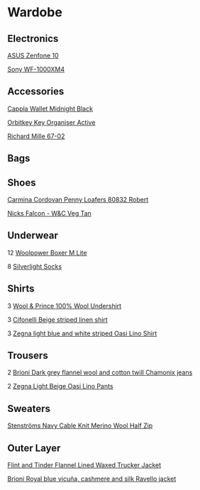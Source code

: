 # Wardobe

## Electronics

[ASUS Zenfone 10](https://www.asus.com/se/mobile-handhelds/phones/zenfone/zenfone-10/)

[Sony WF-1000XM4](https://www.sony.se/electronics/truly-wireless/wf-1000xm4)

## Accessories

[Cappla Wallet Midnight Black](https://cappla.com/collections/wallets/products/midnight-black)

[Orbitkey Key Organiser Active](https://www.orbitkey.com/collections/key-organiser/products/orbitkey-2-0-active?variant=8198980993120)

[Richard Mille 67-02](https://www.richardmille.com/collections/rm-67-02-automatic-extra-flat)

## Bags

## Shoes

[Carmina Cordovan Penny Loafers 80832 Robert](https://www.carminashoemaker.com/se/en/penny-loafer-burgundy-cordovan-80832)

[Nicks Falcon - W&C Veg Tan](https://nicksboots.com/falcon-boot-wc/)

## Underwear

12 [Woolpower Boxer M Lite](https://woolpower.se/shop/produkt/boxer-ms-lite/)

8 [Silverlight Socks](https://silverlight.store/product/silverlight-socks/)

## Shirts

3 [Wool & Prince 100% Wool Undershirt](https://woolandprince.com/products/natural-white-v-neck-undershirt)

3 [Cifonelli Beige striped linen shirt](https://cifonelli.com/en/collections/chemises/products/chemise-en-lin-a-rayures-beige)

3 [Zegna light blue and white striped Oasi Lino Shirt](https://www.zegna.com/se-en/ready-to-wear/shirts/product.oasi-lino-shirt.33994743/)

## Trousers

2 [Brioni Dark grey flannel wool and cotton twill Chamonix jeans](https://www.brioni.com/en/us/pr/dark-grey-flannel-wool-and-cotton-twill-chamonix-jeans-SPLQ0LO1A4N1100)

2 [Zegna Light Beige Oasi Lino Pants](https://www.zegna.com/se-en/ready-to-wear/pants/product.light-beige-oasi-lino-pants.31045612/)

## Sweaters

[Stenströms Navy Cable Knit Merino Wool Half Zip](https://stenstroms.com/se/men/category/knitwear-sweatshirts/navy-cable-knit-merino-half-zip?att=TA==)

## Outer Layer

[Flint and Tinder Flannel Lined Waxed Trucker Jacket](https://huckberry.com/store/flint-and-tinder/category/p/55166-flannel-lined-waxed-trucker-jacket)

[Brioni Royal blue vicuña, cashmere and silk Ravello jacket](https://www.brioni.com/en/us/pr/royal-blue-vicuna-cashmere-and-silk-ravello-jacket-RG0D0UO13390000?from=search)
